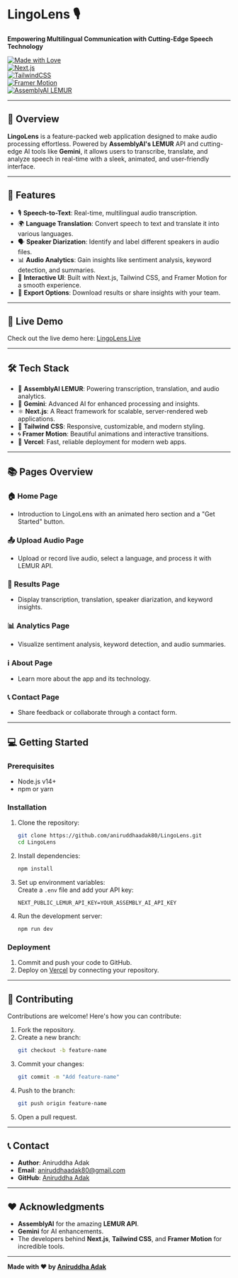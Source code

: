 # LingoLens 🎙️  
**Empowering Multilingual Communication with Cutting-Edge Speech Technology**  

[![Made with Love](https://img.shields.io/badge/Made%20with-%E2%9D%A4%EF%B8%8F-red)](#)  
[![Next.js](https://img.shields.io/badge/Next.js-%E2%9C%85-blue)](https://nextjs.org/)  
[![TailwindCSS](https://img.shields.io/badge/TailwindCSS-%E2%9C%85-green)](https://tailwindcss.com/)  
[![Framer Motion](https://img.shields.io/badge/FramerMotion-%E2%9C%85-yellow)](https://www.framer.com/motion/)  
[![AssemblyAI LEMUR](https://img.shields.io/badge/AssemblyAI%20LEMUR-%E2%9C%85-orange)](https://www.assemblyai.com/)  

---

## 🌟 Overview  
**LingoLens** is a feature-packed web application designed to make audio processing effortless. Powered by **AssemblyAI's LEMUR** API and cutting-edge AI tools like **Gemini**, it allows users to transcribe, translate, and analyze speech in real-time with a sleek, animated, and user-friendly interface.

---

## 🎯 Features  
- 🎙️ **Speech-to-Text**: Real-time, multilingual audio transcription.  
- 🌍 **Language Translation**: Convert speech to text and translate it into various languages.  
- 🗣️ **Speaker Diarization**: Identify and label different speakers in audio files.  
- 📊 **Audio Analytics**: Gain insights like sentiment analysis, keyword detection, and summaries.  
- 💫 **Interactive UI**: Built with Next.js, Tailwind CSS, and Framer Motion for a smooth experience.  
- 📂 **Export Options**: Download results or share insights with your team.  

---

## 🚀 Live Demo  
Check out the live demo here: [LingoLens Live](https://lingolens.vercel.app)  

---

## 🛠️ Tech Stack  
- 🎯 **AssemblyAI LEMUR**: Powering transcription, translation, and audio analytics.  
- 🔮 **Gemini**: Advanced AI for enhanced processing and insights.  
- ⚛️ **Next.js**: A React framework for scalable, server-rendered web applications.  
- 🎨 **Tailwind CSS**: Responsive, customizable, and modern styling.  
- 🌀 **Framer Motion**: Beautiful animations and interactive transitions.  
- 🚀 **Vercel**: Fast, reliable deployment for modern web apps.  

---

## 📚 Pages Overview  
### 🏠 **Home Page**  
- Introduction to LingoLens with an animated hero section and a "Get Started" button.  

### 📤 **Upload Audio Page**  
- Upload or record live audio, select a language, and process it with LEMUR API.  

### 📜 **Results Page**  
- Display transcription, translation, speaker diarization, and keyword insights.  

### 📊 **Analytics Page**  
- Visualize sentiment analysis, keyword detection, and audio summaries.  

### ℹ️ **About Page**  
- Learn more about the app and its technology.  

### 📞 **Contact Page**  
- Share feedback or collaborate through a contact form.  

---

## 💻 Getting Started  

### Prerequisites  
- Node.js v14+  
- npm or yarn  

### Installation  
1. Clone the repository:  
   ```bash
   git clone https://github.com/aniruddhaadak80/LingoLens.git
   cd LingoLens
   ```  
2. Install dependencies:  
   ```bash
   npm install
   ```  
3. Set up environment variables:  
   Create a `.env` file and add your API key:  
   ```env
   NEXT_PUBLIC_LEMUR_API_KEY=YOUR_ASSEMBLY_AI_API_KEY
   ```  
4. Run the development server:  
   ```bash
   npm run dev
   ```  

### Deployment  
1. Commit and push your code to GitHub.  
2. Deploy on [Vercel](https://vercel.com/) by connecting your repository.  

---

## 🤝 Contributing  
Contributions are welcome! Here's how you can contribute:  
1. Fork the repository.  
2. Create a new branch:  
   ```bash
   git checkout -b feature-name
   ```  
3. Commit your changes:  
   ```bash
   git commit -m "Add feature-name"
   ```  
4. Push to the branch:  
   ```bash
   git push origin feature-name
   ```  
5. Open a pull request.  

---

## 📞 Contact  
- **Author**: Aniruddha Adak  
- **Email**: [aniruddhaadak80@gmail.com](mailto:aniruddhaadak80@gmail.com)  
- **GitHub**: [Aniruddha Adak](https://github.com/aniruddhaadak80)  

---

## ❤️ Acknowledgments  
- **AssemblyAI** for the amazing **LEMUR API**.  
- **Gemini** for AI enhancements.  
- The developers behind **Next.js**, **Tailwind CSS**, and **Framer Motion** for incredible tools.  

---

**Made with ❤️ by [Aniruddha Adak](https://github.com/aniruddhaadak80)**  

